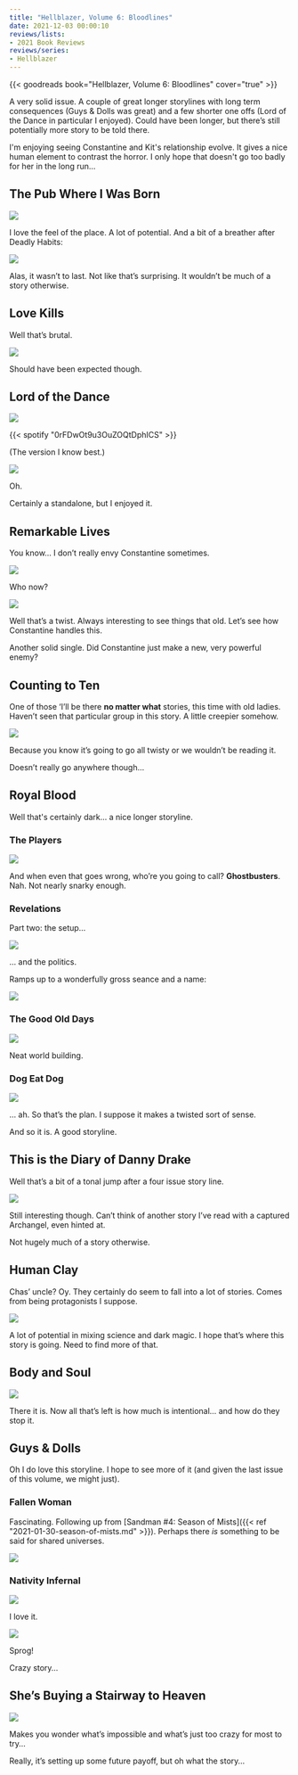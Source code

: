 ```yaml
---
title: "Hellblazer, Volume 6: Bloodlines"
date: 2021-12-03 00:00:10
reviews/lists:
- 2021 Book Reviews
reviews/series:
- Hellblazer
---
```

{{< goodreads book="Hellblazer, Volume 6: Bloodlines" cover="true" >}}

A very solid issue. A couple of great longer storylines with long term consequences (Guys & Dolls was great) and a few shorter one offs (Lord of the Dance in particular I enjoyed). Could have been longer, but there’s still potentially more story to be told there. 

I'm enjoying seeing Constantine and Kit's relationship evolve. It gives a nice human element to contrast the horror. I only hope that doesn't go too badly for her in the long run...

## The Pub Where I Was Born
![](/embeds/books/attachments/hellblazer-6-c7dfab.png)

I love the feel of the place. A lot of potential. And a bit of a breather after Deadly Habits:

![](/embeds/books/attachments/hellblazer-6-d9fafa.png)

Alas, it wasn’t to last. Not like that’s surprising. It wouldn’t be much of a story otherwise. 

## Love Kills
Well that’s brutal. 

![](/embeds/books/attachments/hellblazer-6-1f0c6f.png)

Should have been expected though. 

## Lord of the Dance

![](/embeds/books/attachments/hellblazer-6-d7cb76.png)

{{< spotify "0rFDwOt9u3OuZOQtDphICS" >}}

(The version I know best.)

![](/embeds/books/attachments/hellblazer-6-b0a2ea.png)

Oh. 

Certainly a standalone, but I enjoyed it. 

## Remarkable Lives
You know… I don’t really envy Constantine sometimes. 

![](/embeds/books/attachments/hellblazer-6-ebacf3.png)

Who now?

![](/embeds/books/attachments/hellblazer-6-523db6.png)

Well that’s a twist. Always interesting to see things that old. Let’s see how Constantine handles this. 

Another solid single. Did Constantine just make a new, very powerful enemy? 

## Counting to Ten
One of those ‘I’ll be there **no matter what** stories, this time with old ladies. Haven’t seen that particular group in this story. A little creepier somehow. 

![](/embeds/books/attachments/hellblazer-6-26e036.png)

Because you know it’s going to go all twisty or we wouldn’t be reading it. 

Doesn’t really go anywhere though…

## Royal Blood

Well that's certainly dark... a nice longer storyline. 

### The Players

![](/embeds/books/attachments/hellblazer-6-6d4795.png)

And when even that goes wrong, who’re you going to call? **Ghostbusters**. Nah. Not nearly snarky enough. 

### Revelations
Part two: the setup…

![](/embeds/books/attachments/hellblazer-6-6bd47e.png)

… and the politics. 

Ramps up to a wonderfully gross seance and a name:

![](/embeds/books/attachments/hellblazer-6-b5d17d.png)

### The Good Old Days
![](/embeds/books/attachments/hellblazer-6-42b363.png)

Neat world building. 

### Dog Eat Dog

![](/embeds/books/attachments/hellblazer-6-b6a471.png)

… ah. So that’s the plan. I suppose it makes a twisted sort of sense. 

And so it is. A good storyline. 

## This is the Diary of Danny Drake
Well that’s a bit of a tonal jump after a four issue story line. 

![](/embeds/books/attachments/hellblazer-6-f8db37.png)

Still interesting though. Can’t think of another story I’ve read with a captured Archangel, even hinted at. 

Not hugely much of a story otherwise. 

## Human Clay
Chas’ uncle? Oy. They certainly do seem to fall into a lot of stories. Comes from being protagonists I suppose. 

![](/embeds/books/attachments/hellblazer-6-570952.png)

A lot of potential in mixing science and dark magic. I hope that’s where this story is going. Need to find more of that. 

## Body and Soul
![](/embeds/books/attachments/hellblazer-6-4258fd.png)

There it is. Now all that’s left is how much is intentional… and how do they stop it. 

## Guys & Dolls

Oh I do love this storyline. I hope to see more of it (and given the last issue of this volume, we might just). 

### Fallen Woman

Fascinating. Following up from [Sandman #4: Season of Mists]({{< ref "2021-01-30-season-of-mists.md" >}}). Perhaps there *is* something to be said for shared universes. 

![](/embeds/books/attachments/hellblazer-6-d43167.png)

### Nativity Infernal

![](/embeds/books/attachments/hellblazer-6-1a9e3d.png)

I love it. 

![](/embeds/books/attachments/hellblazer-6-01f144.png)

Sprog!

Crazy story…

## She’s Buying a Stairway to Heaven

![](/embeds/books/attachments/hellblazer-6-c82bd5.png)

Makes you wonder what’s impossible and what’s just too crazy for most to try…

Really, it’s setting up some future payoff, but oh what the story…
